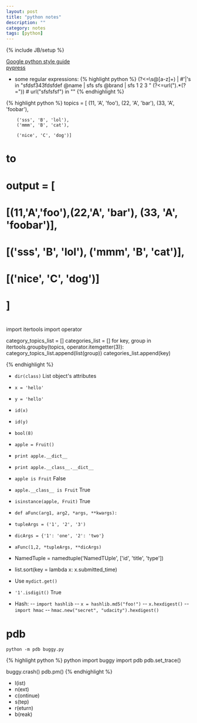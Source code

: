 ```yaml
---
layout: post
title: "python notes"
description: ""
category: notes
tags: [python]
---
```

{% include JB/setup %}
  
[Google python style guide](http://google-styleguide.googlecode.com/svn/trunk/pyguide.html)  
[pypress](http://laoqiu.com)

- some regular expressions:
{% highlight python %}
(?<=\s@[a-z]+) \| #'|'s  in "sfdsf343fdsfdef @name | sfs sfs @brand | sfs 1 2 3 "
(?<=url\(").*(?="\)) # url("sfsfsfsf") in ""
{% endhighlight %}

{% highlight python %}
topics = [
        (11, 'A', 'foo'),
        (22, 'A', 'bar'),
        (33, 'A', 'foobar'),
        
        ('sss', 'B', 'lol'),
        ('mmm', 'B', 'cat'),
        
        ('nice', 'C', 'dog')]

# to 
# output = [
#       [(11,'A','foo'),(22,'A', 'bar'), (33, 'A', 'foobar')],
#       [('sss', 'B', 'lol'), ('mmm', 'B', 'cat')],
#       [('nice', 'C', 'dog')]
#       ]
#
#
#
#

import itertools
import operator

category_topics_list = []
categories_list = []
for key, group in itertools.groupby(topics, operator.itemgetter(3)):
    category_topics_list.append(list(group))
    categories_list.append(key)


{% endhighlight %}

- `dir(class)` List object's attributes
- `x = 'hello'`
- `y = 'hello'`
- `id(x)`
- `id(y)`
  
- `bool(8)`
  
- `apple = Fruit()`
- `print apple.__dict__`
- `print apple.__class__.__dict__`
- `apple is Fruit` False
- `apple.__class__ is Fruit` True
- `isinstance(apple, Fruit)` True
  
- `def aFunc(arg1, arg2, *args, **kwargs):`
- `tupleArgs = ('1', '2', '3')`
- `dicArgs = {'1': 'one', '2': 'two'}`
- `aFunc(1,2, *tupleArgs, **dicArgs)`
  
- NamedTuple = namedtuple('NamedTUple', ['id', 'title', 'type'])
- list.sort(key = lambda x: x.submitted_time)
- Use `mydict.get()`

- `'1'.isdigit()` True
  
- Hash:
-- `import hashlib`
-- `x = hashlib.md5("foo!")`
-- `x.hexdigest()`
-- `import hmac`
-- `hmac.new("secret", "udacity").hexdigest()`


pdb
===
`python -m pdb buggy.py`

{% highlight python %}
python
import buggy
import pdb
pdb.set_trace()

buggy.crash()
pdb.pm()
{% endhighlight %}

- l(ist)
- n(ext)
- c(ontinue)
- s(tep)
- r(eturn)
- b(reak)



